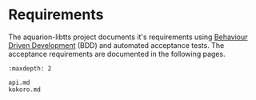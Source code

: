 # Requirements

The aquarion-libtts project documents it's requirements using
[Behaviour Driven Development](https://en.wikipedia.org/wiki/Behavior-driven_development)
(BDD) and automated acceptance tests.  The acceptance requirements are documented in the
following pages.

```{toctree}
:maxdepth: 2

api.md
kokoro.md

```
